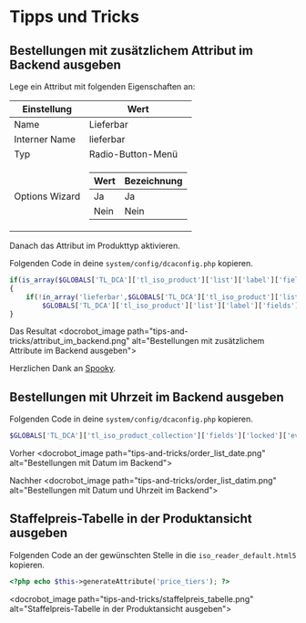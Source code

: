 # Tipps und Tricks


## Bestellungen mit zusätzlichem Attribut im Backend ausgeben

Lege ein Attribut mit folgenden Eigenschaften an:

<table>
    <thead>
        <tr>
            <th>Einstellung</th>
            <th>Wert</th>
        </tr>
    </thead>
    <tbody>
        <tr>
            <td>Name</td>
            <td>Lieferbar</td>
        </tr>
        <tr>
            <td>Interner Name</td>
            <td>lieferbar</td>
        </tr>
        <tr>
            <td>Typ</td>
            <td>Radio-Button-Menü</td>
        </tr>
        <tr>
            <td>Options Wizard</td>
            <td>
            	<table>
    				<thead>
        				<tr>
            				<th>Wert</th>
            				<th>Bezeichnung</th>
        				</tr>
    				</thead>
    				<tbody>
        				<tr>
        					<td>Ja</td>
        					<td>Ja</td>
        				</tr>
        				<tr>
        					<td>Nein</td>
        					<td>Nein</td>
        				</tr>
        			</tbody>
        		</table>
            </td>
        </tr>
     </tbody>
</table>

Danach das Attribut im Produkttyp aktivieren.

Folgenden Code in deine `system/config/dcaconfig.php` kopieren.

``` php
if(is_array($GLOBALS['TL_DCA']['tl_iso_product']['list']['label']['fields']))
{
    if(!in_array('lieferbar',$GLOBALS['TL_DCA']['tl_iso_product']['list']['label']['fields']))
        $GLOBALS['TL_DCA']['tl_iso_product']['list']['label']['fields'][] = 'lieferbar'; 
} 
```

Das Resultat
<docrobot_image path="tips-and-tricks/attribut_im_backend.png" alt="Bestellungen mit zusätzlichem Attribute im Backend ausgeben">

Herzlichen Dank an <a href="https://community.contao.org/de/member.php?9203-Spooky" target="_blank">Spooky</a>.



## Bestellungen mit Uhrzeit im Backend ausgeben 

Folgenden Code in deine `system/config/dcaconfig.php` kopieren.

``` php
$GLOBALS['TL_DCA']['tl_iso_product_collection']['fields']['locked']['eval']['rgxp'] = 'datim';
```

Vorher
<docrobot_image path="tips-and-tricks/order_list_date.png" alt="Bestellungen mit Datum im Backend">

Nachher
<docrobot_image path="tips-and-tricks/order_list_datim.png" alt="Bestellungen mit Datum und Uhrzeit im Backend">



## Staffelpreis-Tabelle in der Produktansicht ausgeben

Folgenden Code an der gewünschten Stelle in die `iso_reader_default.html5` kopieren.

``` php
<?php echo $this->generateAttribute('price_tiers'); ?>
```

<docrobot_image path="tips-and-tricks/staffelpreis_tabelle.png" alt="Staffelpreis-Tabelle in der Produktansicht ausgeben">